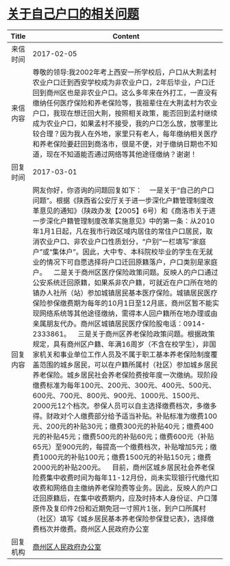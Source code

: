 # [关于自己户口的相关问题](http://www.shangluo.gov.cn/zmhd/ldxxxx.jsp?urltype=leadermail.LeaderMailContentUrl&wbtreeid=1112&leadermailid=3975)

| Title |                                                                                                                                                                                                                                                                                                                                                                                                                                                                                            Content                                                                                                                                                                                                                                                                                                                                                                                                                                                                                             |
|:-----:|------------------------------------------------------------------------------------------------------------------------------------------------------------------------------------------------------------------------------------------------------------------------------------------------------------------------------------------------------------------------------------------------------------------------------------------------------------------------------------------------------------------------------------------------------------------------------------------------------------------------------------------------------------------------------------------------------------------------------------------------------------------------------------------------------------------------------------------------------------------------------------------------------------------------------------------------------------------------------------------------|
| 来信时间  | 2017-02-05                                                                                                                                                                                                                                                                                                                                                                                                                                                                                                                                                                                                                                                                                                                                                                                                                                                                                                                                                                                     |
| 来信内容  | 尊敬的领导:我2002年考上西安一所学校后，户口从大荆孟村农业户口迁到西安学校成为非农业户口，2年后毕业，户口迁回到商州区也是非农业户口。这么多年来在外打工，一直没有缴纳任何医疗保险和养老保险等，我祖辈住在大荆孟村为农业户口，我现在想迁回大荆，按照相关政策，能否回到孟村继续成为农业户口，如果孟村不接受，我的户口怎么放，放哪里比较合理？因为我人在外地，家里只有老人，每年缴纳相关医疗和养老保险要赶回到商洛市，很是不便，对于缴纳日期也不知道，现在不知道能否通过网络等其他途径缴纳？谢谢！                                                                                                                                                                                                                                                                                                                                                                                                                                                                                                                                                                                                                                                                                                                                             |
| 回复时间  | 2017-03-01                                                                                                                                                                                                                                                                                                                                                                                                                                                                                                                                                                                                                                                                                                                                                                                                                                                                                                                                                                                     |
| 回复内容  | 网友你好，你咨询的问题回复如下：    一是关于“自己的户口问题”。根据《陕西省公安厅关于进一步深化户籍管理制度改革意见的通知》（陕政办发【2005】6号）和《商洛市关于进一步深化户籍管理制度改革实施意见》中的第一条：从2010年1月1日起，凡在我市行政区域内居住的常住户口居民，取消农业户口、非农业户口性质划分，“户别”一栏填写“家庭户”或“集体户”。因此，大中专、本科院校毕业的学生在无就业的情况下可自愿选择将户口迁回原籍落户，户口类别是家庭户。    二是关于商州区医疗保险政策问题。反映人的户口通过公安系统迁回原籍，如果系非农户籍，可就近在户口所在地的镇办人社所（站）参加城镇居民基本医疗保险。城镇居民医疗保险参保缴费期为每年的10月1日至12月底，商州区暂不能实现网络系统等其他途径缴纳，需得本人回户籍所在地办理或由亲属朋友代办。商州区城镇居民医疗保险股电话：0914-2333861。    三是关于商州区养老保险政策问题。根据政策规定，具有商州区户籍、年满16周岁（不含在校学生），非国家机关和事业单位工作人员及不属于职工基本养老保险制度覆盖范围的城乡居民，可以在户籍所属村（社区）参加城乡居民养老保险。城乡居民社会养老保险费按年度一次缴纳。现阶段缴费标准为每年100元、200元、300元、400元、500元、600元、700元、800元、900元、1000元、1500元、2000元12个档次。参保人员可以自主选择缴费档次，多缴多得。财政对个人缴费部分给予适当补贴。补贴标准为缴费100元、200元的补贴30元；缴费300元的补贴40元；缴费400元的补贴45元；缴费500元的补贴60元；缴费600元（补贴65元）至900元的，每提高一个缴费档次，补贴增加5元；缴费1000元的补贴100元；缴费1500元的补贴150元；缴费2000元的补贴200元。    目前，商州区城乡居民社会养老保险费集中收费时间为每年11-12月份，尚未实现银行代缴代扣收费和网络自主缴纳养老保险费等业务。因此，反映人的户口迁回原籍后，在集中收费期内，应及时持本人身份证、户口薄原件及复印件2份和近期免冠一寸照片1张，到户口所属村（社区）填写《城乡居民基本养老保险参保登记表》，选择缴费档次并缴费。商州区人民政府办公室 |
| 回复机构  | [商州区人民政府办公室](../../category/agencies/商州区人民政府办公室.md)                                                                                                                                                                                                                                                                                                                                                                                                                                                                                                                                                                                                                                                                                                                                                                                                                                                                                                                                            |